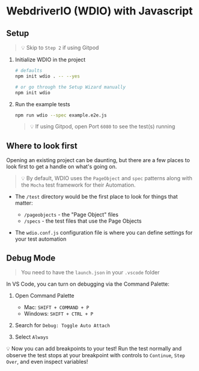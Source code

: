 # WebdriverIO (WDIO) with Javascript

## Setup

> 💡 Skip to `Step 2` if using Gitpod

1. Initialize WDIO in the project

    ```bash
    # defaults
    npm init wdio . -- --yes
    ```

    ```bash
    # or go through the Setup Wizard manually
    npm init wdio
    ```

2. Run the example tests

    ```bash
    npm run wdio --spec example.e2e.js
    ```

    > 💡 If using Gitpod, open Port `6080` to see the test(s) running

## Where to look first

Opening an existing project can be daunting, but there are a few places to look first to get a handle on what's going on.

> 💡 By default, WDIO uses the `PageObject` and `spec` patterns along with the `Mocha` test framework for their Automation.

- The `/test` directory would be the first place to look for things that matter:
  - `/pageobjects` - the "Page Object" files
  - `/specs` - the test files that use the Page Objects

- The `wdio.conf.js` configuration file is where you can define settings for your test automation

## Debug Mode

> You need to have the `launch.json` in your `.vscode` folder

In VS Code, you can turn on debugging via the Command Palette:

1. Open Command Palette
    - Mac: `SHIFT + COMMAND + P`
    - Windows: `SHIFT + CTRL + P`

2. Search for `Debug: Toggle Auto Attach`
3. Select `Always`

💡 Now you can add breakpoints to your test! Run the test normally and observe the test stops at your breakpoint with controls to `Continue`, `Step Over`, and even inspect variables!
